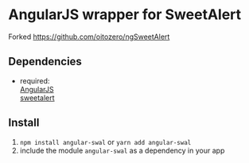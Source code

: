 # AngularJS wrapper for SweetAlert

Forked https://github.com/oitozero/ngSweetAlert 

## Dependencies
- required:  
	[AngularJS](https://github.com/angular/angular)  
	[sweetalert](https://github.com/t4t5/sweetalert)

## Install
1. `npm install angular-swal` or `yarn add angular-swal`
2. include the module `angular-swal` as a dependency in your app
